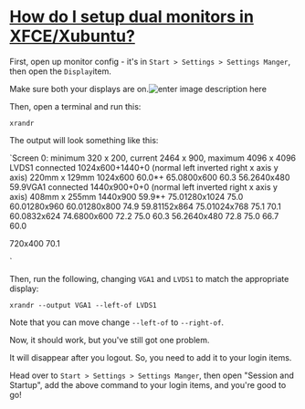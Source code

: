 # [How do I setup dual monitors in XFCE/Xubuntu?](http://askubuntu.com/questions/62681/how-do-i-setup-dual-monitors-in-xfce)

First, open up monitor config - it's in `Start > Settings > Settings Manger`, then open the `Display`item.

Make sure both your displays are on.![enter image description here](http://i.stack.imgur.com/ayCTI.png)

Then, open a terminal and run this:

`xrandr`

The output will look something like this:

`Screen 0: minimum 320 x 200, current 2464 x 900, maximum 4096 x 4096 LVDS1 connected 1024x600+1440+0 (normal left inverted right x axis y axis) 220mm x 129mm 1024x600 60.0*+ 65.0800x600 60.3 56.2640x480 59.9VGA1 connected 1440x900+0+0 (normal left inverted right x axis y axis) 408mm x 255mm 1440x900 59.9*+ 75.01280x1024 75.0 60.01280x960 60.01280x800 74.9 59.81152x864 75.01024x768 75.1 70.1 60.0832x624 74.6800x600 72.2 75.0 60.3 56.2640x480 72.8 75.0 66.7 60.0

720x400 70.1

`

Then, run the following, changing `VGA1` and `LVDS1` to match the appropriate display:

`xrandr --output VGA1 --left-of LVDS1`

Note that you can move change `--left-of` to `--right-of`.

Now, it should work, but you've still got one problem.

It will disappear after you logout. So, you need to add it to your login items.

Head over to `Start > Settings > Settings Manger`, then open "Session and Startup", add the above command to your login items, and you're good to go!
